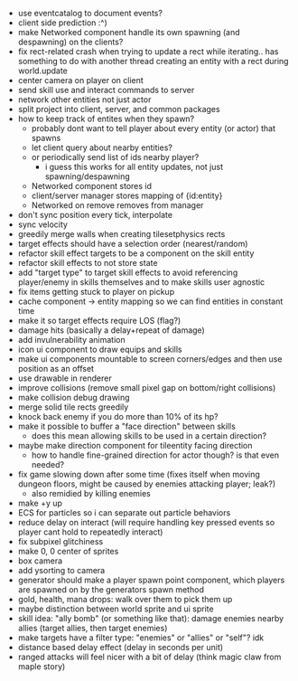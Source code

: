 - use eventcatalog to document events?
- client side prediction :^)
- make Networked component handle its own spawning (and despawning) on the clients?
- fix rect-related crash when trying to update a rect while iterating.. has something to do with another thread creating an entity with a rect during world.update
- center camera on player on client
- send skill use and interact commands to server
- network other entities not just actor
- split project into client, server, and common packages
- how to keep track of entites when they spawn?
  - probably dont want to tell player about every entity (or actor) that spawns
  - let client query about nearby entities?
  - or periodically send list of ids nearby player?
    - i guess this works for all entity updates, not just spawning/despawning
  - Networked component stores id
  - client/server manager stores mapping of {id:entity}
  - Networked on remove removes from manager
- don't sync position every tick, interpolate
- sync velocity
- greedily merge walls when creating tilesetphysics rects
- target effects should have a selection order (nearest/random)
- refactor skill effect targets to be a component on the skill entity
- refactor skill effects to not store state
- add "target type" to target skill effects to avoid referencing player/enemy in skills themselves and to make skills user agnostic
- fix items getting stuck to player on pickup
- cache component -> entity mapping so we can find entities in constant time
- make it so target effects require LOS (flag?)
- damage hits (basically a delay+repeat of damage)
- add invulnerability animation
- icon ui component to draw equips and skills
- make ui components mountable to screen corners/edges and then use position as an offset
- use drawable in renderer
- improve collisions (remove small pixel gap on bottom/right collisions)
- make collision debug drawing
- merge solid tile rects greedily
- knock back enemy if you do more than 10% of its hp?
- make it possible to buffer a "face direction" between skills
  - does this mean allowing skills to be used in a certain direction?
- maybe make direction component for tileentity facing direction
  - how to handle fine-grained direction for actor though? is that even needed?
- fix game slowing down after some time (fixes itself when moving dungeon floors, might be caused by enemies attacking player; leak?)
  - also remidied by killing enemies
- make +y up
- ECS for particles so i can separate out particle behaviors
- reduce delay on interact (will require handling key pressed events so player cant hold to repeatedly interact)
- fix subpixel glitchiness
- make 0, 0 center of sprites
- box camera
- add ysorting to camera
- generator should make a player spawn point component, which players are spawned on by the generators spawn method
- gold, health, mana drops: walk over them to pick them up
- maybe distinction between world sprite and ui sprite
- skill idea: "ally bomb" (or something like that): damage enemies nearby allies (target allies, then target enemies)
- make targets have a filter type: "enemies" or "allies" or "self"? idk
- distance based delay effect (delay in seconds per unit)
- ranged attacks will feel nicer with a bit of delay (think magic claw from maple story)
